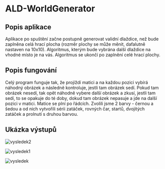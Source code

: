 # ALD-WorldGenerator

## Popis aplikace
Aplikace po spuštění začne postupně generovat validní dlaždice, než bude zaplněna
celá hrací plocha (rozměr plochy se může měnit, dafalutně nastaven na 10x10). Algoritmus, kterým bude vybrána další dlaždice na vhodné místo je
na vás. Algoritmus se ukončí po zaplnění celé hrací plochy.

## Popis fungování
Celý program funguje tak, že projíždí matici a na každou pozici vybírá náhodný obrázek a následně kontroluje, jestli tam obrázek sedí. Pokud tam obrázek nesedí, tak opět náhodně vybere další obrázek a zkusí, jestli tam sedí, to se opakuje do té doby, dokud tam obrázek nepasuje a jde na další pozici v matici. Matice se plní po řádcích. Zvolili jsme 2 barvy - černou a šedou a od nich vytvořili sérii zatáček, rovných čar, startů, dvojitých zatáček a prolnutí s druhou barvou.

## Ukázka výstupů

![vysledek2](https://user-images.githubusercontent.com/100779510/210067369-3537d042-0b8d-4a8a-a005-b6b0135605ff.png)

![vysledek1](https://user-images.githubusercontent.com/100779510/210067379-58576c24-ffa0-4b1d-aa97-ec02d5d3a431.png)

![vysledek](https://user-images.githubusercontent.com/100779510/210067383-e0aae2eb-7b21-4ec1-a996-99683a17f6ba.png)
